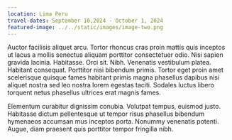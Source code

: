 ```yaml
---
location: Lima Peru
travel-dates: September 10,2024 - October 1, 2024
featured-image: ../../static/images/image-two.png
---
```


Auctor facilisis aliquet arcu. Tortor rhoncus cras proin mattis quis inceptos ut lacus a mollis senectus aliquam porttitor consectetuer odio. Nisi sapien gravida lacinia. Habitasse. Orci sit. Nibh. Venenatis vestibulum platea. Habitant consequat. Porttitor nisi bibendum primis. Tortor eget proin amet scelerisque quisque fames habitant primis magna phasellus dapibus nisi aliquet nostra sed leo nostra lorem egestas taciti. Sodales luctus libero torquent netus phasellus ultrices erat magnis fames.

Elementum curabitur dignissim conubia. Volutpat tempus, euismod justo. Habitasse dictum pellentesque ut tempor risus phasellus bibendum hymenaeos accumsan mus inceptos porta. Nonummy venenatis potenti. Augue, diam praesent quis porttitor tempor fringilla nibh.